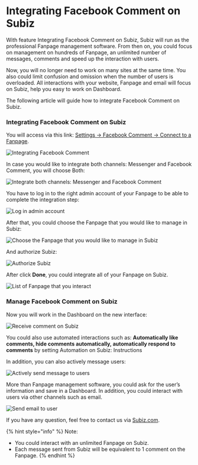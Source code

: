 # Integrating Facebook Comment on Subiz

​With feature Integrating Facebook Comment on Subiz, Subiz will run as the professional Fanpage management software. From then on, you could focus on management on hundreds of Fanpage, an unlimited number of messages, comments and speed up the interaction with users. 

Now, you will no longer need to work on many sites at the same time. You also could limit confusion and omission when the number of users is overloaded. All interactions with your website, Fanpage and email will focus on Subiz, help you easy to work on Dashboard. 

The following article will guide how to integrate Facebook Comment on Subiz.

### Integrating Facebook Comment on Subiz 

You will access via this link: [Settings -&gt; Facebook Comment -&gt; Connect to a Fanpage](https://app.subiz.com/settings/facebook-comment). 

![Integrating Facebook Comment](../../.gitbook/assets/tich-hop-comment.png)

In case you would like to integrate both channels: Messenger and Facebook Comment, you will choose Both:

![Integrate both channels: Messenger and Facebook Comment](../../.gitbook/assets/tich-hop-fb-va-comment.png)

You have to log in to the right admin account of your Fanpage to be able to complete the integration step: 

![Log in admin account](../../.gitbook/assets/dang-nhap-fanpage.png)

After that, you could choose the Fanpage that you would like to manage in Subiz: 

![Choose the Fanpage that you would like to manage in Subiz](../../.gitbook/assets/chon-fanpage-muon-tich-hop.png)

And authorize Subiz: 

![Authorize Subiz](../../.gitbook/assets/cap-quyen-cho-subiz.png)

After click **Done**, you could integrate all of your Fanpage on Subiz.

![List of Fanpage that you interact](../../.gitbook/assets/fanpage-sau-khi-tich-hop.png)

### Manage Facebook Comment on Subiz 

Now you will work in the Dashboard on the new interface: 

![Receive comment on Subiz](../../.gitbook/assets/test-comment.png)

You could also use automated interactions such as: **Automatically like comments, hide comments automatically, automatically respond to comments** by setting Automation on Subiz: Instructions 

In addition, you can also actively message users: 

![Actively send message to users](../../.gitbook/assets/test-comment2.png)

More than Fanpage management software, you could ask for the user’s information and save in a Dashboard. In addition, you could interact with users via other channels such as email. 

![Send email to user](../../.gitbook/assets/gui-email-cho-khach.png)

If you have any question, feel free to contact us via [Subiz.com](https://subiz.com/).

{% hint style="info" %}
Note: 

* You could interact with an unlimited Fanpage on Subiz. 
* Each message sent from Subiz will be equivalent to 1 comment on the Fanpage.
{% endhint %}








